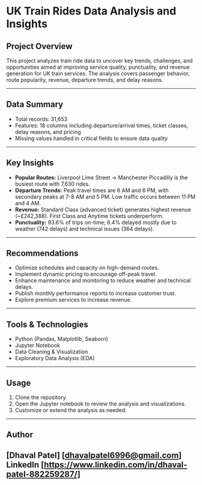 # UK Train Rides Data Analysis and Insights

## Project Overview
This project analyzes train ride data to uncover key trends, challenges, and opportunities aimed at improving service quality, punctuality, and revenue generation for UK train services. The analysis covers passenger behavior, route popularity, revenue, departure trends, and delay reasons.

---

## Data Summary
- Total records: 31,653  
- Features: 18 columns including departure/arrival times, ticket classes, delay reasons, and pricing  
- Missing values handled in critical fields to ensure data quality

---

## Key Insights

- **Popular Routes:** Liverpool Lime Street → Manchester Piccadilly is the busiest route with 7,630 rides.  
- **Departure Trends:** Peak travel times are 6 AM and 6 PM, with secondary peaks at 7-8 AM and 5 PM. Low traffic occurs between 11 PM and 4 AM.  
- **Revenue:** Standard Class (advanced ticket) generates highest revenue (~£242,388). First Class and Anytime tickets underperform.  
- **Punctuality:** 93.6% of trips on-time; 6.4% delayed mostly due to weather (742 delays) and technical issues (364 delays).

---

## Recommendations

- Optimize schedules and capacity on high-demand routes.  
- Implement dynamic pricing to encourage off-peak travel.  
- Enhance maintenance and monitoring to reduce weather and technical delays.  
- Publish monthly performance reports to increase customer trust.  
- Explore premium services to increase revenue.

---

## Tools & Technologies
- Python (Pandas, Matplotlib, Seaborn)  
- Jupyter Notebook  
- Data Cleaning & Visualization  
- Exploratory Data Analysis (EDA)  

---

## Usage
1. Clone the repository.  
2. Open the Jupyter notebook to review the analysis and visualizations.  
3. Customize or extend the analysis as needed.

---

## Author
[Dhaval Patel] [dhavalpatel6996@gmail.com]
LinkedIn [https://www.linkedin.com/in/dhaval-patel-882259287/]
---
